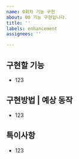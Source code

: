 ```yaml
---
name: 0회차 기능 구현
about: 00 기능 구현입니다.
title: ''
labels: enhancement
assignees: ''

---
```


**구현할 기능**
---
- 123

**구현방법 | 예상 동작**
---
- 123

**특이사항**
---
- 123
